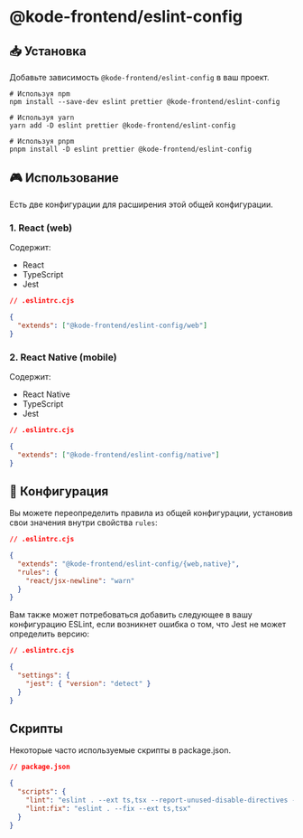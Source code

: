 # @kode-frontend/eslint-config

## 📥 Установка

Добавьте зависимость `@kode-frontend/eslint-config` в ваш проект.

```shell
# Используя npm
npm install --save-dev eslint prettier @kode-frontend/eslint-config

# Используя yarn
yarn add -D eslint prettier @kode-frontend/eslint-config

# Используя pnpm
pnpm install -D eslint prettier @kode-frontend/eslint-config
```

## 🎮 Использование

Есть две конфигурации для расширения этой общей конфигурации.

### 1. React (web)

Содержит:

- React
- TypeScript
- Jest

```json
// .eslintrc.cjs

{
  "extends": ["@kode-frontend/eslint-config/web"]
}
```

### 2. React Native (mobile)

Содержит:

- React Native
- TypeScript
- Jest

```json
// .eslintrc.cjs

{
  "extends": ["@kode-frontend/eslint-config/native"]
}
```

## 📝 Конфигурация

Вы можете переопределить правила из общей конфигурации, установив свои значения внутри свойства `rules`:

```json
// .eslintrc.cjs

{
  "extends": "@kode-frontend/eslint-config/{web,native}",
  "rules": {
    "react/jsx-newline": "warn"
  }
}
```

Вам также может потребоваться добавить следующее в вашу конфигурацию ESLint, если возникнет ошибка о том, что Jest не может определить версию:

```json
// .eslintrc.cjs

{
  "settings": {
    "jest": { "version": "detect" }
  }
}
```

## Скрипты

Некоторые часто используемые скрипты в package.json.

```json
// package.json

{
  "scripts": {
    "lint": "eslint . --ext ts,tsx --report-unused-disable-directives --max-warnings 0",
    "lint:fix": "eslint . --fix --ext ts,tsx"
  }
}
```

